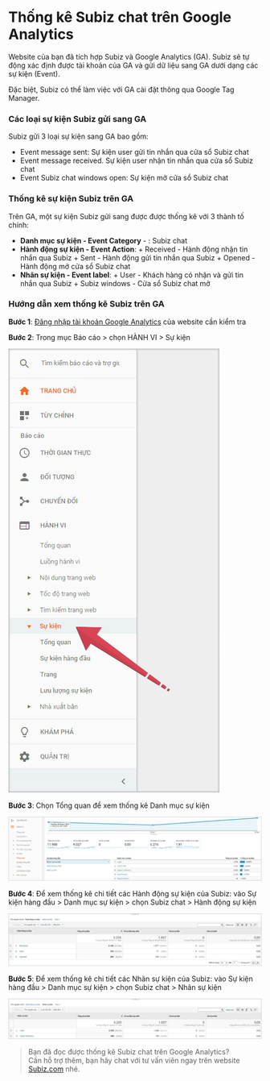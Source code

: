 # Thống kê Subiz chat trên Google Analytics

Website của bạn đã tích hợp Subiz và Google Analytics \(GA\). Subiz sẽ tự động xác định được tài khoản của GA và gửi dữ liệu sang GA dưới dạng các sự kiện \(Event\).

Đặc biệt, Subiz có thể làm việc với GA cài đặt thông qua Google Tag Manager.

### **Các loại sự kiện Subiz gửi sang GA**

Subiz gửi 3 loại sự kiện sang GA bao gồm:

* Event message sent: Sự kiện user gửi tin nhắn qua cửa sổ Subiz chat
* Event message received. Sự kiện user nhận tin nhắn qua cửa sổ Subiz chat
* Event Subiz chat windows open: Sự kiện mở cửa sổ Subiz chat

### **Thống kê sự kiện Subiz trên GA**

Trên GA, một sự kiện Subiz gửi sang được được thống kê với 3 thành tố chính:

* **Danh mục sự kiện - Event Category** - : Subiz chat
* **Hành động sự kiện - Event Action**: + Received - Hành động nhận tin nhắn qua Subiz + Sent - Hành động gửi tin nhắn qua Subiz + Opened - Hành động mở cửa sổ Subiz chat
* **Nhãn sự kiện - Event label**: + User - Khách hàng có nhận và gửi tin nhắn qua Subiz + Subiz windows - Cửa sổ Subiz chat mở

### Hướng dẫn xem thống kê Subiz trên GA

**Bước 1**: [Đăng nhập tài khoản Google Analytics](https://analytics.google.com/analytics/) của website cần kiểm tra 

**Bước 2**: Trong mục Báo cáo &gt; chọn HÀNH VI &gt; Sự kiện 

![Xem th&#x1ED1;ng k&#xEA; S&#x1EF1; ki&#x1EC7;n tr&#xEA;n Google Analytics](../.gitbook/assets/buoc-2.jpg)

**Bước 3**: Chọn Tổng quan để xem thống kê Danh mục sự kiện

![Xem th&#x1ED1;ng k&#xEA; Subiz chat trong Danh m&#x1EE5;c s&#x1EF1; ki&#x1EC7;n](../.gitbook/assets/buoc-2-copy.jpg)

**Bước 4**: Để xem thống kê chi tiết các Hành động sự kiện của Subiz: vào Sự kiện hàng đầu &gt; Danh mục sự kiện &gt;  chọn Subiz chat &gt; Hành động sự kiện

![Xem th&#x1ED1;ng k&#xEA; chi ti&#x1EBF;t H&#xE0;nh &#x111;&#x1ED9;ng s&#x1EF1; ki&#x1EC7;n c&#x1EE7;a Subiz](../.gitbook/assets/buoc-7-copy.jpg)

**Bước 5**: Để xem thống kê chi tiết các Nhãn sự kiện của Subiz: vào Sự kiện hàng đầu &gt; Danh mục sự kiện &gt;  chọn Subiz chat &gt;  Nhãn sự kiện

![Xem th&#x1ED1;ng k&#xEA; chi ti&#x1EBF;t Nh&#xE3;n s&#x1EF1; ki&#x1EC7;n c&#x1EE7;a Subiz](../.gitbook/assets/buoc-8-copy.jpg)

> Bạn đã đọc được thống kê Subiz chat trên Google Analytics?   
> Cần hỗ trợ thêm, bạn hãy chat với tư vấn viên ngay trên website [Subiz.com](https://subiz.com/vi/feature.html) nhé.

